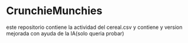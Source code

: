 # CrunchieMunchies
este repositorio contiene la actividad del cereal.csv y contiene y version mejorada con ayuda de la IA(solo queria probar)
